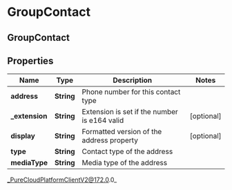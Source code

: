 # GroupContact

## GroupContact

## Properties

|Name | Type | Description | Notes|
|------------ | ------------- | ------------- | -------------|
| **address** | **String** | Phone number for this contact type | |
| **_extension** | **String** | Extension is set if the number is e164 valid | [optional] |
| **display** | **String** | Formatted version of the address property | [optional] |
| **type** | **String** | Contact type of the address | |
| **mediaType** | **String** | Media type of the address | |



_PureCloudPlatformClientV2@172.0.0_
